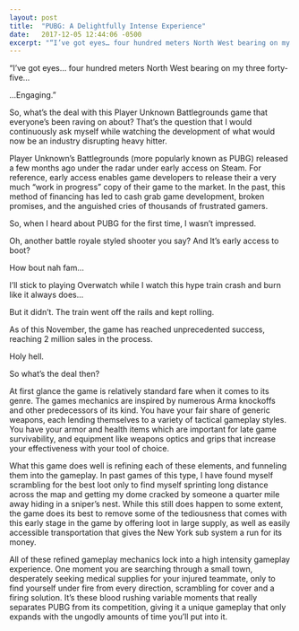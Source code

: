 ```yaml
---
layout: post
title:  "PUBG: A Delightfully Intense Experience"
date:   2017-12-05 12:44:06 -0500
excerpt: "“I’ve got eyes… four hundred meters North West bearing on my three forty-five… Engaging.”"
---
```


“I’ve got eyes… four hundred meters North West bearing on my three forty-five…

…Engaging.”

So, what’s the deal with this Player Unknown Battlegrounds game that everyone’s been raving on about? That’s the question that I would continuously ask myself while watching the development of what would now be an industry disrupting heavy hitter.

Player Unknown’s Battlegrounds (more popularly known as PUBG) released a few months ago under the radar under early access on Steam. For reference, early access enables game developers to release their a very much “work in progress” copy of their game to the market. In the past, this method of financing has led to cash grab game development, broken promises, and the anguished cries of thousands of frustrated gamers.

So, when I heard about PUBG for the first time, I wasn’t impressed.

Oh, another battle royale styled shooter you say? And It’s early access to boot?

How bout nah fam…

I’ll stick to playing Overwatch while I watch this hype train crash and burn like it always does…

But it didn’t. The train went off the rails and kept rolling.

As of this November, the game has reached unprecedented success, reaching 2 million sales in the process.

Holy hell.

So what’s the deal then?

At first glance the game is relatively standard fare when it comes to its genre. The games mechanics are inspired by numerous Arma knockoffs and other predecessors of its kind. You have your fair share of generic weapons, each lending themselves to a variety of tactical gameplay styles. You have your armor and health items which are important for late game survivability, and equipment like weapons optics and grips that increase your effectiveness with your tool of choice.

What this game does well is refining each of these elements, and funneling them into the gameplay. In past games of this type, I have found myself scrambling for the best loot only to find myself sprinting long distance across the map and getting my dome cracked by someone a quarter mile away hiding in a sniper’s nest. While this still does happen to some extent, the game does its best to remove some of the tediousness that comes with this early stage in the game by offering loot in large supply, as well as easily accessible transportation that gives the New York sub system a run for its money.

All of these refined gameplay mechanics lock into a high intensity gameplay experience. One moment you are searching through a small town, desperately seeking medical supplies for your injured teammate, only to find yourself under fire from every direction, scrambling for cover and a firing solution. It’s these blood rushing variable moments that really separates PUBG from its competition, giving it a unique gameplay that only expands with the ungodly amounts of time you’ll put into it.
